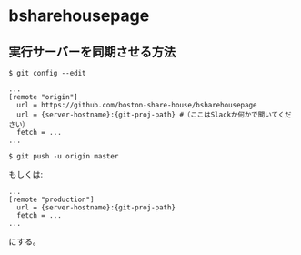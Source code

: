 # bsharehousepage

## 実行サーバーを同期させる方法

```
$ git config --edit
```

```.git/config
...
[remote "origin"]
  url = https://github.com/boston-share-house/bsharehousepage
  url = {server-hostname}:{git-proj-path} #（ここはSlackか何かで聞いてください）
  fetch = ...
...
```

```
$ git push -u origin master
```

もしくは:

```.git/config
...
[remote "production"]
  url = {server-hostname}:{git-proj-path}
  fetch = ...
...
```
にする。
